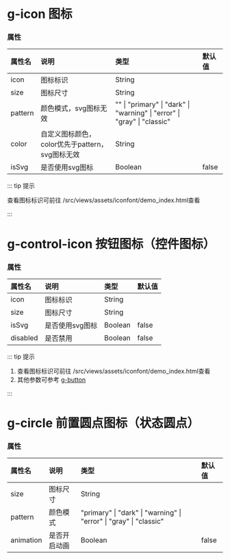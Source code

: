 # g-icon 图标

### 属性

| 属性名          | 说明                 | 类型                 | 默认值                 |
| :-------------- | :------------------- | :------------------- | :------------------- |
| icon         | 图标标识           | String           |             |
| size         | 图标尺寸           | String           |             |
| pattern         | 颜色模式，svg图标无效           | "" \| "primary" \| "dark" \| "warning" \| "error" \| "gray" \| "classic"           |             |
| color         | 自定义图标颜色，color优先于pattern，svg图标无效           | String           |             |
| isSvg         | 是否使用svg图标           | Boolean           |  false           |


::: tip 提示

查看图标标识可前往 /src/views/assets/iconfont/demo_index.html查看

:::

# g-control-icon 按钮图标（控件图标）

### 属性

| 属性名          | 说明                 | 类型                 | 默认值                 |
| :-------------- | :------------------- | :------------------- | :------------------- |
| icon         | 图标标识           | String           |                   |
| size         | 图标尺寸           | String           |                   |
| isSvg        | 是否使用svg图标    | Boolean           |  false           |
| disabled     | 是否禁用           | Boolean           |  false           |


::: tip 提示

1. 查看图标标识可前往 /src/views/assets/iconfont/demo_index.html查看
2. 其他参数可参考 [g-button](/reference/button/)

:::

# g-circle 前置圆点图标（状态圆点）

### 属性

| 属性名          | 说明                 | 类型                 | 默认值                 |
| :-------------- | :------------------- | :------------------- | :------------------- |
| size         | 图标尺寸           | String           |                   |
| pattern         | 颜色模式           | "primary" \| "dark" \| "warning" \| "error" \| "gray" \| "classic"           |             |
| animation         | 是否开启动画           | Boolean           |   false                |
